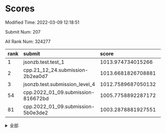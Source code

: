 # Scores

Modified Time: 2022-03-09 12:18:51

Submit Num: 207

All Rank Num: 324277

| rank |               submit               |       score        |       sigma        | pk_num |
| :--- | :--------------------------------- | :----------------- | :----------------- | :----- |
| 1    | jsonzb.test.test_1                 | 1013.974734015266  | 0.7994464249764621 | 6266   |
| 2    | cpp.21_12_24.submission-2b2ea0d7   | 1013.6681826708881 | 0.7982942575552511 | 6270   |
| 3    | jsonzb.test.submission_level_4     | 1012.7589687050132 | 0.7921737228771357 | 6263   |
| 54   | cpp.2022_01_09.submission-816672bd | 1005.7758892287172 | 0.7176711631208365 | 6270   |
| 81   | cpp.2022_01_09.submission-5b0e3de2 | 1003.2878881927551 | 0.7061348181641597 | 6267   |


<details>
<summary>全部</summary>

| rank |                 submit                 |       score        |       sigma        | pk_num |
| :--- | :------------------------------------- | :----------------- | :----------------- | :----- |
| 1    | jsonzb.test.test_1                     | 1013.974734015266  | 0.7994464249764621 | 6266   |
| 2    | cpp.21_12_24.submission-2b2ea0d7       | 1013.6681826708881 | 0.7982942575552511 | 6270   |
| 3    | jsonzb.test.submission_level_4         | 1012.7589687050132 | 0.7921737228771357 | 6263   |
| 4    | gobigger.level_3.submission_level_3_2  | 1012.2809304781912 | 0.8019010146959592 | 6265   |
| 5    | gobigger.level_3.submission_level_3_1  | 1011.903933363412  | 0.7847004982139112 | 6263   |
| 6    | gobigger.level_3.submission_level_3_5  | 1011.6950821625426 | 0.7820273312384001 | 6264   |
| 7    | gobigger.level_3.submission_level_3_33 | 1011.6558078883833 | 0.7919297000357449 | 6268   |
| 8    | gobigger.level_3.submission_level_3_14 | 1011.5930055242113 | 0.7629098226428835 | 6270   |
| 9    | gobigger.level_3.submission_level_3_41 | 1011.2027557362417 | 0.7856041895489878 | 6268   |
| 10   | gobigger.level_3.submission_level_3_46 | 1011.1112284604698 | 0.7731904050471203 | 6267   |
| 11   | gobigger.level_3.submission_level_3_7  | 1011.0667168217832 | 0.7726288296305129 | 6262   |
| 12   | gobigger.level_3.submission_level_3_26 | 1011.0576174467151 | 0.758327911630388  | 6268   |
| 13   | gobigger.level_3.submission_level_3_8  | 1010.8992079961976 | 0.7567971589384472 | 6265   |
| 14   | gobigger.level_3.submission_level_3_3  | 1010.7766146132614 | 0.7706017787922828 | 6266   |
| 15   | gobigger.level_3.submission_level_3_17 | 1010.7714843410224 | 0.7703538392988426 | 6267   |
| 16   | gobigger.level_3.submission_level_3_10 | 1010.7529025953036 | 0.7803356938706166 | 6263   |
| 17   | gobigger.level_3.submission_level_3_27 | 1010.5929317529067 | 0.7703104455694855 | 6266   |
| 18   | gobigger.level_3.submission_level_3_48 | 1010.5198859253492 | 0.7759012386382664 | 6266   |
| 19   | gobigger.level_3.submission_level_3_21 | 1010.358083163745  | 0.7487582661571114 | 6267   |
| 20   | gobigger.level_3.submission_level_3_11 | 1010.3034623974171 | 0.7571008130830729 | 6265   |
| 21   | gobigger.level_3.submission_level_3_12 | 1010.2253982215236 | 0.7603889558265917 | 6273   |
| 22   | gobigger.level_3.submission_level_3_15 | 1010.1751513845487 | 0.761555340205997  | 6266   |
| 23   | gobigger.level_3.submission_level_3_9  | 1010.0079106670921 | 0.7419619222376819 | 6265   |
| 24   | gobigger.level_3.submission_level_3_22 | 1009.9525151074041 | 0.7572272400506087 | 6260   |
| 25   | gobigger.level_3.submission_level_3_37 | 1009.9409146051638 | 0.7706904455817263 | 6269   |
| 26   | gobigger.level_3.submission_level_3_28 | 1009.9238906930618 | 0.7647036687505233 | 6264   |
| 27   | gobigger.level_3.submission_level_3_19 | 1009.9225266127074 | 0.7970863720998864 | 6265   |
| 28   | gobigger.level_3.submission_level_3_47 | 1009.9155768040265 | 0.748688342041588  | 6266   |
| 29   | gobigger.level_3.submission_level_3_31 | 1009.6960380371628 | 0.7528535976028385 | 6266   |
| 30   | gobigger.level_3.submission_level_3_24 | 1009.6809231775542 | 0.7618241813906396 | 6266   |
| 31   | gobigger.level_3.submission_level_3_25 | 1009.6463697326018 | 0.7492152509826372 | 6261   |
| 32   | gobigger.level_3.submission_level_3_49 | 1009.6458074241584 | 0.7502614072583424 | 6260   |
| 33   | gobigger.level_3.submission_level_3_6  | 1009.5292456797931 | 0.7535490941561738 | 6269   |
| 34   | gobigger.level_3.submission_level_3_43 | 1009.4906318985952 | 0.7440060033901987 | 6264   |
| 35   | gobigger.level_3.submission_level_3_20 | 1009.4653326866188 | 0.7703939122642147 | 6270   |
| 36   | gobigger.level_3.submission_level_3_35 | 1009.4456378433434 | 0.7459381964725745 | 6261   |
| 37   | gobigger.level_3.submission_level_3_30 | 1009.407447066324  | 0.7582825841200147 | 6268   |
| 38   | gobigger.level_3.submission_level_3_0  | 1009.401139224937  | 0.7430188694556203 | 6270   |
| 39   | gobigger.level_3.submission_level_3_40 | 1009.2622965306894 | 0.7828432911047486 | 6268   |
| 40   | gobigger.level_3.submission_level_3_32 | 1009.2123348484225 | 0.7484101223654761 | 6262   |
| 41   | gobigger.level_3.submission_level_3_29 | 1009.1610310543708 | 0.7327828982894464 | 6265   |
| 42   | gobigger.level_3.submission_level_3_45 | 1009.1160190696202 | 0.7348470836531822 | 6263   |
| 43   | gobigger.level_3.submission_level_3_36 | 1009.0962904008272 | 0.7480379901330312 | 6259   |
| 44   | gobigger.level_3.submission_level_3_4  | 1009.0779539137035 | 0.7425900284446539 | 6267   |
| 45   | gobigger.level_3.submission_level_3_18 | 1008.9106294187917 | 0.7686664479460723 | 6263   |
| 46   | gobigger.level_3.submission_level_3_39 | 1008.9063251794565 | 0.7400755084865793 | 6269   |
| 47   | gobigger.level_3.submission_level_3_16 | 1008.8589997059314 | 0.729870878123757  | 6266   |
| 48   | gobigger.level_3.submission_level_3_44 | 1008.8574969553096 | 0.7725205764034555 | 6264   |
| 49   | gobigger.level_3.submission_level_3_13 | 1008.8378055447621 | 0.7619738026791469 | 6268   |
| 50   | gobigger.level_3.submission_level_3_34 | 1008.413185403109  | 0.7554310846001993 | 6273   |
| 51   | gobigger.level_3.submission_level_3_23 | 1008.3973422986262 | 0.7594544982622876 | 6272   |
| 52   | gobigger.level_3.submission_level_3_42 | 1007.8125122181275 | 0.7325363610442802 | 6262   |
| 53   | gobigger.level_3.submission_level_3_38 | 1007.7769775765939 | 0.7420086417425874 | 6265   |
| 54   | cpp.2022_01_09.submission-816672bd     | 1005.7758892287172 | 0.7176711631208365 | 6270   |
| 55   | gobigger.level_1.submission_level_1_29 | 1004.6119493900823 | 0.7172388976448751 | 6271   |
| 56   | gobigger.level_1.submission_level_1_47 | 1004.5559954644552 | 0.7294137758126109 | 6265   |
| 57   | gobigger.level_1.submission_level_1_4  | 1004.1995672653475 | 0.7193483843464358 | 6266   |
| 58   | gobigger.level_1.submission_level_1_1  | 1004.1231862661131 | 0.7124868348717198 | 6268   |
| 59   | gobigger.level_1.submission_level_1_24 | 1004.0933621046804 | 0.7115730303082903 | 6265   |
| 60   | gobigger.level_1.submission_level_1_37 | 1003.9585560179504 | 0.7272939523315203 | 6272   |
| 61   | gobigger.level_1.submission_level_1_15 | 1003.8681276095039 | 0.7340715561593478 | 6261   |
| 62   | gobigger.level_1.submission_level_1_38 | 1003.8651464065732 | 0.7173595357928609 | 6267   |
| 63   | gobigger.level_1.submission_level_1_17 | 1003.8471030846023 | 0.7087852190028319 | 6265   |
| 64   | gobigger.level_1.submission_level_1_39 | 1003.8429242449557 | 0.7276447604718379 | 6262   |
| 65   | gobigger.level_1.submission_level_1_18 | 1003.8242303482235 | 0.707579225685533  | 6267   |
| 66   | gobigger.level_1.submission_level_1_0  | 1003.7706807963829 | 0.7256675553848388 | 6263   |
| 67   | gobigger.level_1.submission_level_1_10 | 1003.7123503503635 | 0.7195509235336586 | 6269   |
| 68   | gobigger.level_1.submission_level_1_23 | 1003.6970303720194 | 0.7181611149920007 | 6264   |
| 69   | gobigger.level_1.submission_level_1_13 | 1003.6734048471601 | 0.7104769107373202 | 6265   |
| 70   | gobigger.level_1.submission_level_1_36 | 1003.619825945354  | 0.7240311263779208 | 6267   |
| 71   | gobigger.level_1.submission_level_1_11 | 1003.6090915689626 | 0.7266699178421185 | 6268   |
| 72   | gobigger.level_1.submission_level_1_33 | 1003.6015512983046 | 0.7238059319598524 | 6270   |
| 73   | gobigger.level_1.submission_level_1_40 | 1003.5753214615398 | 0.7098030655576995 | 6263   |
| 74   | gobigger.level_1.submission_level_1_31 | 1003.5163265025329 | 0.7214817461942503 | 6267   |
| 75   | gobigger.level_1.submission_level_1_46 | 1003.4884455328323 | 0.7244834211013456 | 6264   |
| 76   | gobigger.level_1.submission_level_1_42 | 1003.4702426563199 | 0.7143248764098552 | 6265   |
| 77   | gobigger.level_1.submission_level_1_49 | 1003.3988033671071 | 0.7047207445730206 | 6267   |
| 78   | gobigger.level_1.submission_level_1_34 | 1003.3918413530877 | 0.7125852776568546 | 6263   |
| 79   | gobigger.level_1.submission_level_1_21 | 1003.3579475233264 | 0.7084408970782025 | 6266   |
| 80   | gobigger.level_1.submission_level_1_35 | 1003.3041391070238 | 0.7179008328569864 | 6269   |
| 81   | cpp.2022_01_09.submission-5b0e3de2     | 1003.2878881927551 | 0.7061348181641597 | 6267   |
| 82   | gobigger.level_1.submission_level_1_16 | 1003.2094769197333 | 0.7170386035229449 | 6269   |
| 83   | gobigger.level_1.submission_level_1_20 | 1003.1736837316796 | 0.7186073036418089 | 6259   |
| 84   | gobigger.level_1.submission_level_1_43 | 1003.1159099130075 | 0.7056980645045863 | 6263   |
| 85   | gobigger.level_1.submission_level_1_8  | 1003.098037961799  | 0.717063713118801  | 6270   |
| 86   | gobigger.level_1.submission_level_1_5  | 1003.0894520203658 | 0.7118846074573887 | 6262   |
| 87   | gobigger.level_1.submission_level_1_32 | 1003.0807308828117 | 0.7224442355913716 | 6262   |
| 88   | gobigger.level_1.submission_level_1_12 | 1003.0791401703726 | 0.7149962946496828 | 6264   |
| 89   | gobigger.level_1.submission_level_1_48 | 1003.0604248536623 | 0.7107198596458639 | 6270   |
| 90   | gobigger.level_1.submission_level_1_22 | 1002.8770604582858 | 0.7153604190013024 | 6264   |
| 91   | gobigger.level_1.submission_level_1_45 | 1002.8198040731733 | 0.7250488114793289 | 6267   |
| 92   | gobigger.level_1.submission_level_1_14 | 1002.7887877664836 | 0.7169641947044689 | 6264   |
| 93   | gobigger.level_1.submission_level_1_27 | 1002.7862177769526 | 0.7099721841538987 | 6264   |
| 94   | gobigger.level_1.submission_level_1_28 | 1002.7456130345497 | 0.7095507375329982 | 6267   |
| 95   | gobigger.level_1.submission_level_1_41 | 1002.6749125560558 | 0.7233162976296055 | 6267   |
| 96   | gobigger.level_1.submission_level_1_19 | 1002.6416229355775 | 0.715067303007988  | 6264   |
| 97   | gobigger.level_1.submission_level_1_30 | 1002.5030173605163 | 0.7216161293812691 | 6266   |
| 98   | gobigger.level_1.submission_level_1_25 | 1002.5000475371114 | 0.7092078180378941 | 6272   |
| 99   | gobigger.level_1.submission_level_1_6  | 1002.4457021161023 | 0.7211363980238897 | 6260   |
| 100  | gobigger.level_1.submission_level_1_3  | 1002.4453491532155 | 0.7086428900400812 | 6269   |
| 101  | gobigger.level_1.submission_level_1_26 | 1002.2723166310527 | 0.720861090073438  | 6267   |
| 102  | gobigger.level_1.submission_level_1_2  | 1002.248521154685  | 0.7048590656473699 | 6268   |
| 103  | gobigger.level_1.submission_level_1_9  | 1002.2352765924137 | 0.7014225522783044 | 6262   |
| 104  | gobigger.level_1.submission_level_1_7  | 1002.1861511414216 | 0.7090603759279612 | 6271   |
| 105  | gobigger.level_1.submission_level_1_44 | 1001.8414137045527 | 0.7123714442115635 | 6262   |
| 106  | gobigger.random.submission_random_39   | 997.5307364957051  | 0.7013644505733992 | 6264   |
| 107  | gobigger.random.submission_random_23   | 997.1232486383764  | 0.7018177393412409 | 6265   |
| 108  | gobigger.random.submission_random_36   | 997.106117528051   | 0.7040274259795054 | 6270   |
| 109  | gobigger.random.submission_random_8    | 997.0441557711081  | 0.7051187977186825 | 6266   |
| 110  | gobigger.random.submission_random_19   | 997.0421637409984  | 0.7144556736682955 | 6261   |
| 111  | gobigger.random.submission_random_28   | 997.0031717350909  | 0.716248111934003  | 6270   |
| 112  | gobigger.random.submission_random_7    | 996.8235905064337  | 0.6978096930637722 | 6265   |
| 113  | gobigger.random.submission_random_29   | 996.7795222666547  | 0.7136491052550332 | 6267   |
| 114  | gobigger.random.submission_random_46   | 996.7211025887271  | 0.7066923959673472 | 6264   |
| 115  | gobigger.random.submission_random_30   | 996.5883605727277  | 0.705200725735753  | 6266   |
| 116  | gobigger.random.submission_random_5    | 996.471954435154   | 0.70442398399185   | 6266   |
| 117  | gobigger.random.submission_random_42   | 996.4584915671065  | 0.7093212437815725 | 6267   |
| 118  | gobigger.random.submission_random_35   | 996.4486224041489  | 0.722383931858006  | 6266   |
| 119  | gobigger.random.submission_random_26   | 996.3533351434039  | 0.7101665594144857 | 6269   |
| 120  | gobigger.random.submission_random_12   | 996.3181468034236  | 0.706339879587683  | 6267   |
| 121  | gobigger.random.submission_random_1    | 996.3039484629077  | 0.6959648125778839 | 6264   |
| 122  | gobigger.random.submission_random_34   | 996.2936773907143  | 0.7029943889847614 | 6268   |
| 123  | gobigger.random.submission_random_24   | 996.2850728292611  | 0.7093222718649121 | 6264   |
| 124  | gobigger.random.submission_random_25   | 996.2032509844807  | 0.716212393671642  | 6267   |
| 125  | gobigger.random.submission_random_32   | 996.1942862632127  | 0.7087348979808343 | 6264   |
| 126  | gobigger.random.submission_random_49   | 996.1790524104802  | 0.7175329426700585 | 6264   |
| 127  | gobigger.random.submission_random_40   | 996.1394282451867  | 0.7099305054158638 | 6268   |
| 128  | gobigger.random.submission_random_41   | 996.1098552176878  | 0.7062689123707188 | 6270   |
| 129  | gobigger.random.submission_random_31   | 996.0836934969168  | 0.7123248734844203 | 6268   |
| 130  | gobigger.random.submission_random_45   | 996.0335012479451  | 0.70943062473452   | 6268   |
| 131  | gobigger.random.submission_random_13   | 995.8921769832642  | 0.700890149937221  | 6268   |
| 132  | gobigger.random.submission_random_44   | 995.8794584520691  | 0.6996087845773714 | 6266   |
| 133  | gobigger.random.submission_random_9    | 995.841104789586   | 0.7103745891246656 | 6271   |
| 134  | gobigger.random.submission_random_21   | 995.7935917098317  | 0.7221202349122227 | 6269   |
| 135  | gobigger.random.submission_random_16   | 995.7365883185623  | 0.7162228569937777 | 6267   |
| 136  | gobigger.random.submission_random_14   | 995.6893100698101  | 0.7127284470014374 | 6271   |
| 137  | gobigger.random.submission_random_47   | 995.6541640001726  | 0.7056233368082118 | 6270   |
| 138  | gobigger.random.submission_random_11   | 995.6420137482816  | 0.7253015954805868 | 6266   |
| 139  | gobigger.random.submission_random_20   | 995.5940765179423  | 0.705095266252485  | 6264   |
| 140  | gobigger.random.submission_random_17   | 995.5636906348844  | 0.708553498500135  | 6264   |
| 141  | gobigger.random.submission_random_15   | 995.5571223615182  | 0.7035120779750569 | 6263   |
| 142  | gobigger.random.submission_random_22   | 995.5471803432026  | 0.7064208457621735 | 6267   |
| 143  | gobigger.random.submission_random_0    | 995.4414847488817  | 0.7315123634794111 | 6264   |
| 144  | gobigger.random.submission_random_6    | 995.426467352872   | 0.713490760174778  | 6268   |
| 145  | gobigger.random.submission_random_18   | 995.4068201345765  | 0.7122474921275734 | 6265   |
| 146  | gobigger.random.submission_random_38   | 995.356642058037   | 0.7054090061731775 | 6266   |
| 147  | gobigger.random.submission_random_10   | 995.2692916731444  | 0.7159437903153977 | 6265   |
| 148  | gobigger.random.submission_random_43   | 995.029771689656   | 0.71223948924242   | 6267   |
| 149  | gobigger.random.submission_random_2    | 995.0159837091385  | 0.6957807099474488 | 6264   |
| 150  | gobigger.random.submission_random_4    | 995.0081334883043  | 0.709686650070506  | 6262   |
| 151  | gobigger.random.submission_random_27   | 994.9900990329947  | 0.7250830867520365 | 6268   |
| 152  | gobigger.random.submission_random_48   | 994.9029316270008  | 0.733981121892814  | 6268   |
| 153  | gobigger.random.submission_random_33   | 994.8569591929302  | 0.716820573047843  | 6268   |
| 154  | gobigger.random.submission_random_37   | 994.5523250151055  | 0.7140757300035817 | 6277   |
| 155  | gobigger.level_2.submission_level_2_9  | 994.2938381960682  | 0.7330040335498609 | 6263   |
| 156  | gobigger.level_2.submission_level_2_7  | 994.1503772607626  | 0.7392713292974853 | 6266   |
| 157  | gobigger.random.submission_random_3    | 994.0572903423795  | 0.7131762951886325 | 6268   |
| 158  | gobigger.level_2.submission_level_2_31 | 993.7156053544562  | 0.7297034945670843 | 6265   |
| 159  | gobigger.level_2.submission_level_2_10 | 993.5585866661286  | 0.7505067263667218 | 6265   |
| 160  | gobigger.level_2.submission_level_2_26 | 993.5080734799217  | 0.7216595837308689 | 6263   |
| 161  | gobigger.level_2.submission_level_2_45 | 993.5019287798399  | 0.7492051568344303 | 6266   |
| 162  | gobigger.level_2.submission_level_2_20 | 993.43380772435    | 0.7300026594613485 | 6267   |
| 163  | gobigger.level_2.submission_level_2_2  | 993.2360802421664  | 0.7241792077617121 | 6266   |
| 164  | gobigger.level_2.submission_level_2_18 | 993.2273050695431  | 0.7621602673730827 | 6273   |
| 165  | gobigger.level_2.submission_level_2_46 | 993.208507874728   | 0.7350843433471653 | 6264   |
| 166  | gobigger.level_2.submission_level_2_30 | 993.1788371011346  | 0.7436624389530981 | 6264   |
| 167  | gobigger.level_2.submission_level_2_35 | 992.9950541836515  | 0.7255880352367087 | 6263   |
| 168  | gobigger.level_2.submission_level_2_49 | 992.9547420038118  | 0.7334813812436237 | 6264   |
| 169  | gobigger.level_2.submission_level_2_3  | 992.94012099145    | 0.7298110668114036 | 6267   |
| 170  | gobigger.level_2.submission_level_2_41 | 992.9220592111494  | 0.7400288002628004 | 6271   |
| 171  | gobigger.level_2.submission_level_2_32 | 992.7693031492826  | 0.7574110445464822 | 6267   |
| 172  | gobigger.level_2.submission_level_2_19 | 992.7242307116609  | 0.7396838058121551 | 6261   |
| 173  | gobigger.level_2.submission_level_2_23 | 992.5735351414629  | 0.7440188877437228 | 6272   |
| 174  | gobigger.level_2.submission_level_2_40 | 992.361331612082   | 0.7443691724003808 | 6268   |
| 175  | gobigger.level_2.submission_level_2_0  | 992.3086004765513  | 0.7515247294652748 | 6265   |
| 176  | gobigger.level_2.submission_level_2_13 | 992.2481790697638  | 0.7289435779908733 | 6270   |
| 177  | gobigger.level_2.submission_level_2_22 | 992.1593807115388  | 0.7361295109067496 | 6263   |
| 178  | gobigger.level_2.submission_level_2_16 | 992.145439501651   | 0.7485446451607801 | 6270   |
| 179  | gobigger.level_2.submission_level_2_48 | 992.1334241123797  | 0.7527814721767905 | 6268   |
| 180  | gobigger.level_2.submission_level_2_12 | 992.132192540638   | 0.7359261411026161 | 6266   |
| 181  | gobigger.level_2.submission_level_2_37 | 992.1086182110382  | 0.7596381652367571 | 6268   |
| 182  | gobigger.level_2.submission_level_2_33 | 992.0368471753828  | 0.7521679613156664 | 6265   |
| 183  | gobigger.level_2.submission_level_2_27 | 992.0334417661298  | 0.7568548123407168 | 6269   |
| 184  | gobigger.level_2.submission_level_2_47 | 992.019196897978   | 0.748884812251828  | 6264   |
| 185  | gobigger.level_2.submission_level_2_15 | 991.966469931437   | 0.7474505430066374 | 6268   |
| 186  | gobigger.level_2.submission_level_2_43 | 991.872065671487   | 0.753229047272749  | 6264   |
| 187  | gobigger.level_2.submission_level_2_29 | 991.828450672286   | 0.7344162480954034 | 6268   |
| 188  | gobigger.level_2.submission_level_2_11 | 991.816547131291   | 0.7715845333011018 | 6265   |
| 189  | gobigger.level_2.submission_level_2_8  | 991.7793954166086  | 0.7441186792105644 | 6266   |
| 190  | gobigger.level_2.submission_level_2_4  | 991.7477829179884  | 0.7390476518225703 | 6268   |
| 191  | gobigger.level_2.submission_level_2_36 | 991.6930937918416  | 0.7601905086696644 | 6266   |
| 192  | gobigger.level_2.submission_level_2_5  | 991.6354972824853  | 0.7508613044806097 | 6269   |
| 193  | gobigger.level_2.submission_level_2_39 | 991.5373040139218  | 0.7652447895508264 | 6269   |
| 194  | gobigger.level_2.submission_level_2_38 | 991.5337205124372  | 0.7429893842372971 | 6268   |
| 195  | gobigger.level_2.submission_level_2_34 | 991.5332161537439  | 0.7239116827729095 | 6267   |
| 196  | gobigger.level_2.submission_level_2_42 | 991.4571352474536  | 0.7731541201481122 | 6269   |
| 197  | gobigger.level_2.submission_level_2_44 | 991.3018937624017  | 0.7534834710350867 | 6263   |
| 198  | gobigger.level_2.submission_level_2_14 | 991.2997459171057  | 0.7473747709633791 | 6267   |
| 199  | gobigger.level_2.submission_level_2_25 | 991.2558838216258  | 0.7576756061637135 | 6273   |
| 200  | gobigger.level_2.submission_level_2_28 | 991.1908793477683  | 0.7600398345168587 | 6263   |
| 201  | gobigger.level_2.submission_level_2_21 | 991.1300151307864  | 0.7417985237999887 | 6269   |
| 202  | gobigger.level_2.submission_level_2_6  | 990.6522931997166  | 0.7793802003420781 | 6266   |
| 203  | gobigger.level_2.submission_level_2_24 | 990.5139977610597  | 0.7654912214554905 | 6266   |
| 204  | gobigger.level_2.submission_level_2_17 | 990.2838520156392  | 0.7483810112261725 | 6266   |
| 205  | gobigger.level_2.submission_level_2_1  | 990.2614675592234  | 0.7438550359553079 | 6265   |
| 206  | gobigger.none.submission_none_0        | 978.4981035318737  | 1.23739756222147   | 6266   |
| 207  | gobigger.none.submission_none_1        | 976.2283356471659  | 1.4213574357408725 | 6266   |

</details>